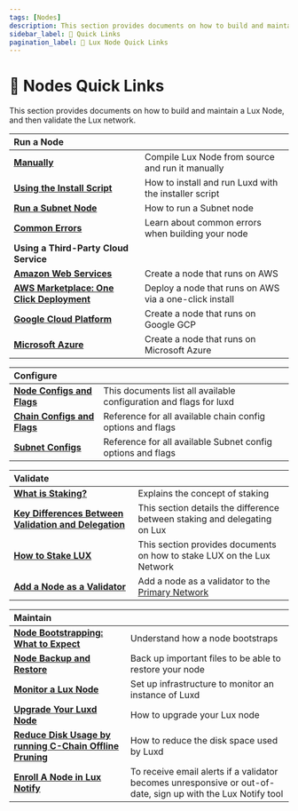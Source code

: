 ```yaml
---
tags: [Nodes]
description: This section provides documents on how to build and maintain a Lux Node, and then validate the Lux network using a Lux Node.
sidebar_label: 🔗 Quick Links
pagination_label: 🔗 Lux Node Quick Links
---
```


# 🔗 Nodes Quick Links

This section provides documents on how to build and maintain a Lux Node, and then validate the Lux network.

|   Run a Node   |                                             |
| :------------------------------------------------------- | :------------------------------------------ |
| [**Manually**](/nodes/run/node-manually.md)      | Compile Lux Node from source and run it manually |
| [**Using the Install Script**](/nodes/run/with-installer/installing-luxd.md)     | How to install and run Luxd with the installer script    |
| [**Run a Subnet Node**](/nodes/run/subnet-node.md) | How to run a Subnet node              |
| [**Common Errors**](nodes/run/FAQ.md)     | Learn about common errors when building your node       |
|   **Using a Third-Party Cloud Service**   |                                             |
| [**Amazon Web Services**](/nodes/run/third-party/aws-node.md) | Create a node that runs on AWS              |
| [**AWS Marketplace: One Click Deployment**](nodes/run/third-party/aws-marketplace-one-click.md) | Deploy a node that runs on AWS via a one-click install              |
| [**Google Cloud Platform**](/nodes/run/third-party/google-cloud-node.md)                      | Create a node that runs on Google GCP       |
| [**Microsoft Azure**](/nodes/run/third-party/microsoft-azure-node.md)                       | Create a node that runs on Microsoft Azure  |


|    Configure                                                                         |                                                             |
| :------------------------------------------------------------------------------- | :---------------------------------------------------------- |
| [**Node Configs and Flags**](/nodes/configure/luxd-config-flags.md) | This documents list all available configuration and flags for luxd    |
| [**Chain Configs and Flags**](/nodes/configure/chain-config-flags.md)             | Reference for all available chain config options and flags    |
| [**Subnet Configs**](/nodes/configure/subnet-configs.md)             | Reference for all available Subnet config options and flags   |


|    Validate                                                  |                                                                                        |
| :--------------------------------------------------- | :------------------------------------------------------------------------------------- |
| [**What is Staking?**](/nodes/validate/what-is-staking.md)        | Explains the concept of staking                                                         |
| [**Key Differences Between Validation and Delegation**](/nodes/validate/validate-or-delegate.md)        | This section details the difference between staking and delegating on Lux                                                      |
| [**How to Stake LUX**](/nodes/validate/how-to-stake.md)        | This section provides documents on how to stake LUX on the Lux Network
| [**Add a Node as a Validator**](nodes/validate/add-a-validator.md) | Add a node as a validator to the [Primary Network](/learn/lux/lux-platform.md) |

|    Maintain                                                                         |                                                             |
| :------------------------------------------------------------------------------- | :---------------------------------------------------------- |
| [**Node Bootstrapping: What to Expect**](/nodes/maintain/node-bootstrap.md)     | Understand how a node bootstraps                                     |
| [**Node Backup and Restore**](/nodes/maintain/node-backup-and-restore.md)             | Back up important files to be able to restore your node     |
| [**Monitor a Lux Node**](/nodes/maintain/setting-up-node-monitoring.md)        | Set up infrastructure to monitor an instance of Luxd |
| [**Upgrade Your Luxd Node**](/nodes/maintain/upgrade-your-luxd-node.md) | How to upgrade your Lux node                                 |
| [**Reduce Disk Usage by running C-Chain Offline Pruning**](/nodes/maintain/run-offline-pruning.md)          | How to reduce the disk space used by Luxd                                     |
| [**Enroll A Node in Lux Notify**](/nodes/maintain/notify.md)       | To receive email alerts if a validator becomes unresponsive or out-of-date, sign up with the Lux Notify tool                       |
